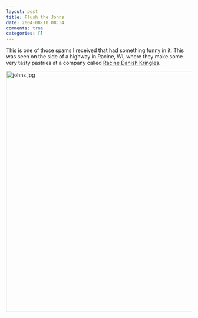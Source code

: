 ```yaml
---
layout: post
title: Flush the Johns
date: 2004-08-10 08:34
comments: true
categories: []
---
```

This is one of those spams I received that had something funny in it. This was seen on the side of a highway in Racine, WI, where they make some very tasty pastries at a company called <a href="http://www.kringle.com">Racine Danish Kringles</a>.

<img alt="johns.jpg" src="http://peterfilias.com/archives/johns.jpg" width="537" height="653" border="0" />
